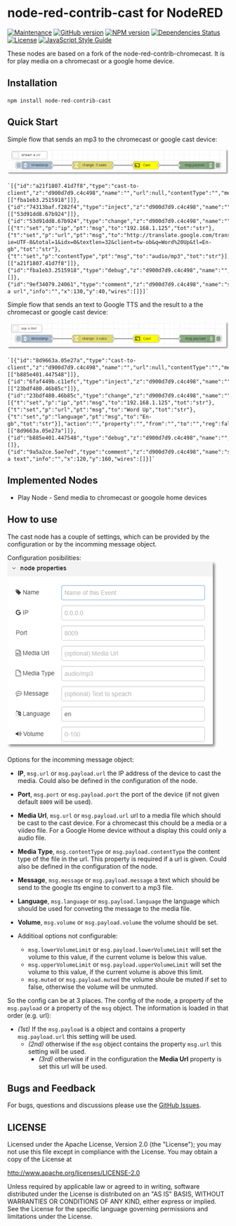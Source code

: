 # node-red-contrib-cast for NodeRED

[![Maintenance](https://img.shields.io/badge/Maintained%3F-yes-green.svg)](https://github.com/hypnos3/node-red-contrib-cast/graphs/commit-activity)
[![GitHub version](https://badge.fury.io/gh/Hypnos3%2Fnode-red-contrib-cast.svg)](https://github.com/hypnos3/node-red-contrib-cast)
[![NPM version](https://badge.fury.io/js/node-red-contrib-cast.svg)](http://badge.fury.io/js/node-red-contrib-cast)
[![Dependencies Status](https://david-dm.org/hypnos3/node-red-contrib-cast/status.svg)](https://david-dm.org/hypnos3/node-red-contrib-cast)
[![License](https://img.shields.io/badge/License-Apache%202.0-blue.svg)](https://opensource.org/licenses/Apache-2.0)
[![JavaScript Style Guide](https://img.shields.io/badge/code_style-standard-brightgreen.svg)](https://standardjs.com)

These nodes are based on a fork of the node-red-contrib-chromecast. It is for play media on a chromecast or a google home device.

## Installation

`npm install node-red-contrib-cast`

## Quick Start

Simple flow that sends an mp3 to the chromecast or google cast device:

![example 1](images/example1.png?raw=true "Echo Flow")

    `[{"id":"a21f1807.41d7f8","type":"cast-to-client","z":"d900d7d9.c4c498","name":"","url":null,"contentType":"","message":null,"language":"en","ip":"","port":"","volume":null,"x":590,"y":80,"wires":[["fba1eb3.2515918"]]},{"id":"74313baf.f282f4","type":"inject","z":"d900d7d9.c4c498","name":"","topic":"","payload":"","payloadType":"date","repeat":"","crontab":"","once":false,"onceDelay":0.1,"x":160,"y":80,"wires":[["53d91dd8.67b924"]]},{"id":"53d91dd8.67b924","type":"change","z":"d900d7d9.c4c498","name":"","rules":[{"t":"set","p":"ip","pt":"msg","to":"192.168.1.125","tot":"str"},{"t":"set","p":"url","pt":"msg","to":"http://translate.google.com/translate_tts?ie=UTF-8&total=1&idx=0&textlen=32&client=tw-ob&q=Word%20Up&tl=En-gb","tot":"str"},{"t":"set","p":"contentType","pt":"msg","to":"audio/mp3","tot":"str"}],"action":"","property":"","from":"","to":"","reg":false,"x":380,"y":80,"wires":[["a21f1807.41d7f8"]]},{"id":"fba1eb3.2515918","type":"debug","z":"d900d7d9.c4c498","name":"","active":true,"tosidebar":true,"console":false,"tostatus":false,"complete":"false","x":790,"y":80,"wires":[]},{"id":"9ef34079.24061","type":"comment","z":"d900d7d9.c4c498","name":"stream a url","info":"","x":130,"y":40,"wires":[]}]`

Simple flow that sends an text to Google TTS and the result to a the chromecast or google cast device:

![example 2](images/example2.png?raw=true "Echo Flow")

    `[{"id":"8d9663a.05e27a","type":"cast-to-client","z":"d900d7d9.c4c498","name":"","url":null,"contentType":"","message":null,"language":"en","ip":"","port":"","volume":null,"x":590,"y":200,"wires":[["b885e401.447548"]]},{"id":"6faf449b.c11efc","type":"inject","z":"d900d7d9.c4c498","name":"","topic":"","payload":"","payloadType":"date","repeat":"","crontab":"","once":false,"onceDelay":0.1,"x":160,"y":200,"wires":[["23bdf480.46b85c"]]},{"id":"23bdf480.46b85c","type":"change","z":"d900d7d9.c4c498","name":"","rules":[{"t":"set","p":"ip","pt":"msg","to":"192.168.1.125","tot":"str"},{"t":"set","p":"url","pt":"msg","to":"Word Up","tot":"str"},{"t":"set","p":"language","pt":"msg","to":"En-gb","tot":"str"}],"action":"","property":"","from":"","to":"","reg":false,"x":380,"y":200,"wires":[["8d9663a.05e27a"]]},{"id":"b885e401.447548","type":"debug","z":"d900d7d9.c4c498","name":"","active":true,"tosidebar":true,"console":false,"tostatus":false,"complete":"false","x":790,"y":200,"wires":[]},{"id":"9a5a2ce.5ae7ed","type":"comment","z":"d900d7d9.c4c498","name":"say a text","info":"","x":120,"y":160,"wires":[]}]`

## Implemented Nodes

 * Play Node - Send media to chromecast or googole home devices

## How to use

The cast node has a couple of settings, which can be provided by the configuration or by the incomming message object.

Configuration posibilities:
![configuration of the node](images/node-cast-properties.png?raw=true "Echo Flow")

Options for the incomming message object:
  - **IP**, `msg.url` or `msg.payload.url` the IP address of the device to cast the media. Could also be defined in the configuration of the node.
  - **Port**, `msg.port` or `msg.payload.port` the port of the device (if not given default <code>8009</code> will be used).
  - **Media Url**, `msg.url` or `msg.payload.url` url to a media file which should be cast to the cast device. For a chromecast this chould be a media or a viideo file. For a Google Home device without a display this could only a audio file.
  - **Media Type**, `msg.contentType` or `msg.payload.contentType` the content type of the file in the url. This property is required if a url is given. Could also be defined in the configuration of the node.
  - **Message**, `msg.message` or `msg.payload.message` a text which should be send to the google tts engine to convert to a mp3 file.
  - **Language**, `msg.language` or `msg.payload.language` the language which should be used for conveting the message to the media file.
  - **Volume**, `msg.volume` or `msg.payload.volume` the volume should be set.

- Additioal options not configurable:
    - `msg.lowerVolumeLimit` or `msg.payload.lowerVolumeLimit` will set the volume to this value, if the current volume is below this value.
    - `msg.upperVolumeLimit` or `msg.payload.upperVolumeLimit` will set the volume to this value, if the current volume is above this limit.
    - `msg.muted` or `msg.payload.muted` the volume shoule be muted if set to false, otherwise the volume will be unmuted.
   

So the config can be at 3 places. The config of the node, a property of the `msg.payload` or a property of the `msg` object. The information is loaded in that order (e.g. url):
  - _(1st)_ If the `msg.payload` is a object and contains a property `msg.payload.url` this setting will be used.
    - _(2nd)_ otherwise if the `msg` object contains the property `msg.url` this setting will be used.
      - _(3rd)_ otherwise if in the configuration the **Media Url** property is set this url will be used.

## Bugs and Feedback

For bugs, questions and discussions please use the
[GitHub Issues](https://github.com/Hypnos3/node-red-contrib-cast/issues).

## LICENSE

Licensed under the Apache License, Version 2.0 (the "License"); you may not use
this file except in compliance with the License. You may obtain a copy of the
License at

http://www.apache.org/licenses/LICENSE-2.0

Unless required by applicable law or agreed to in writing, software distributed
under the License is distributed on an "AS IS" BASIS, WITHOUT WARRANTIES OR
CONDITIONS OF ANY KIND, either express or implied. See the License for the
specific language governing permissions and limitations under the License.